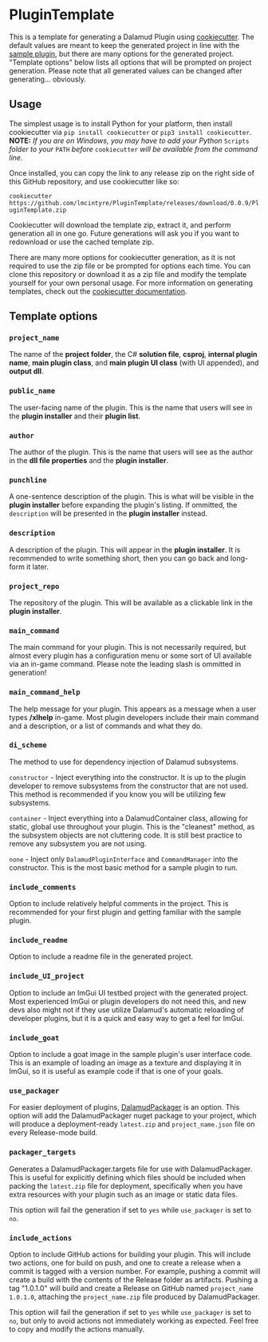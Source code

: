 # PluginTemplate
This is a template for generating a Dalamud Plugin using [cookiecutter](https://github.com/cookiecutter/cookiecutter). The default values are meant to keep the generated project in line with the [sample plugin](https://github.com/goatcorp/SamplePlugin), but there are many options for the generated project. "Template options" below lists all options that will be prompted on project generation. Please note that all generated values can be changed after generating... obviously.

## Usage

The simplest usage is to install Python for your platform, then install cookiecutter via
```pip install cookiecutter``` or ```pip3 install cookiecutter```. **NOTE:** *If you are on Windows, you may have to add your Python* `Scripts` *folder to your* `PATH` *before* `cookiecutter` *will be available from the command line.*

Once installed, you can copy the link to any release zip on the right side of this GitHub repository, and use cookiecutter like so:

```cookiecutter https://github.com/lmcintyre/PluginTemplate/releases/download/0.0.9/PluginTemplate.zip```

Cookiecutter will download the template zip, extract it, and perform generation all in one go. Future generations will ask you if you want to redownload or use the cached template zip.

There are many more options for cookiecutter generation, as it is not required to use the zip file or be prompted for options each time. You can clone this repository or download it as a zip file and modify the template yourself for your own personal usage. For more information on generating templates, check out the [cookiecutter documentation](https://cookiecutter.readthedocs.io/en/1.7.2/).


## Template options
### ```project_name```

The name of the **project folder**, the C# **solution file**, **csproj**, **internal plugin name**, **main plugin class**, and **main plugin UI class** (with UI appended), and **output dll**.

### ```public_name```

The user-facing name of the plugin. This is the name that users will see in the **plugin installer** and their **plugin list**.

### ```author```

The author of the plugin. This is the name that users will see as the author in the **dll file properties** and the  **plugin installer**.

### ```punchline```

A one-sentence description of the plugin. This is what will be visible in the **plugin installer** before expanding the plugin's listing. If ommitted, the `description` will be presented in the **plugin installer** instead.

### ```description```

A description of the plugin. This will appear in the **plugin installer**. It is recommended to write something short, then you can go back and long-form it later.

### ```project_repo```

The repository of the plugin. This will be available as a clickable link in the **plugin installer**.

### ```main_command```

The main command for your plugin. This is not necessarily required, but almost every plugin has a configuration menu or some sort of UI available via an in-game command. Please note the leading slash is ommitted in generation!

### ```main_command_help```

The help message for your plugin. This appears as a message when a user types **/xlhelp** in-game. Most plugin developers include their main command and a description, or a list of commands and what they do.

### ```di_scheme```

The method to use for dependency injection of Dalamud subsystems.

`constructor` - Inject everything into the constructor. It is up to the plugin developer to remove subsystems from the constructor that are not used. This method is recommended if you know you will be utilizing few subsystems.

`container` - Inject everything into a DalamudContainer class, allowing for static, global use throughout your plugin. This is the "cleanest" method, as the subsystem objects are not cluttering code. It is still best practice to remove any subsystem you are not using.

`none` - Inject only `DalamudPluginInterface` and `CommandManager` into the constructor. This is the most basic method for a sample plugin to run.

### ```include_comments```

Option to include relatively helpful comments in the project. This is recommended for your first plugin and getting familiar with the sample plugin.

### ```include_readme```

Option to include a readme file in the generated project.

### ```include_UI_project```

Option to include an ImGui UI testbed project with the generated project. Most experienced ImGui or plugin developers do not need this, and new devs also might not if they use utilize Dalamud's automatic reloading of developer plugins, but it is a quick and easy way to get a feel for ImGui.

### ```include_goat```

Option to include a goat image in the sample plugin's user interface code. This is an example of loading an image as a texture and displaying it in ImGui, so it is useful as example code if that is one of your goals.

### ```use_packager```

For easier deployment of plugins, [DalamudPackager](https://github.com/goatcorp/dalamudpackager) is an option. This option will add the DalamudPackager nuget package to your project, which will produce a deployment-ready `latest.zip` and `project_name.json` file on every Release-mode build.

### ```packager_targets```

Generates a DalamudPackager.targets file for use with DalamudPackager. This is useful for explicitly defining which files should be included when packing the `latest.zip` file for deployment, specifically when you have extra resources with your plugin such as an image or static data files.

This option will fail the generation if set to `yes` while `use_packager` is set to `no`.

### ```include_actions```

Option to include GitHub actions for building your plugin. This will include two actions, one for build on push, and one to create a release when a commit is tagged with a version number. For example, pushing a commit will create a build with the contents of the Release folder as artifacts. Pushing a tag "1.0.1.0" will build and create a Release on GitHub named `project_name 1.0.1.0`, attaching the `project_name.zip` file produced by DalamudPackager.

This option will fail the generation if set to `yes` while `use_packager` is set to `no`, but only to avoid actions not immediately working as expected. Feel free to copy and modify the actions manually.
